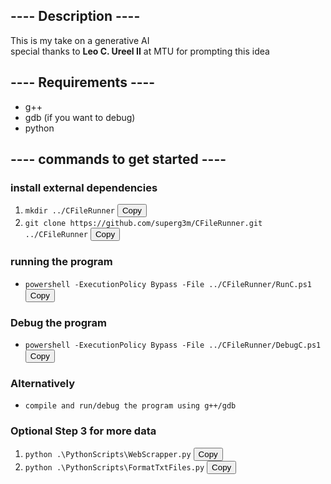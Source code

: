 ## ---- Description ----

This is my take on a generative AI  
special thanks to **Leo C. Ureel II** at MTU for prompting this idea

## ---- Requirements ----

- g++
- gdb (if you want to debug)
- python

## ---- commands to get started ----

### install external dependencies

1. `mkdir ../CFileRunner` <button onclick="copyToClipboard('mkdir ../CFileRunner')">Copy</button>
2. `git clone https://github.com/superg3m/CFileRunner.git ../CFileRunner` <button onclick="copyToClipboard('git clone https://github.com/superg3m/CFileRunner.git ../CFileRunner')">Copy</button>

### running the program

- `powershell -ExecutionPolicy Bypass -File ../CFileRunner/RunC.ps1` <button onclick="copyToClipboard('powershell -ExecutionPolicy Bypass -File ../CFileRunner/RunC.ps1')">Copy</button>

### Debug the program

- `powershell -ExecutionPolicy Bypass -File ../CFileRunner/DebugC.ps1` <button onclick="copyToClipboard('powershell -ExecutionPolicy Bypass -File ../CFileRunner/DebugC.ps1')">Copy</button>

### Alternatively

- `compile and run/debug the program using g++/gdb`

### Optional Step 3 for more data

1. `python .\PythonScripts\WebScrapper.py` <button onclick="copyToClipboard('python .\PythonScripts\WebScrapper.py')">Copy</button>
2. `python .\PythonScripts\FormatTxtFiles.py` <button onclick="copyToClipboard('python .\PythonScripts\FormatTxtFiles.py')">Copy</button>

<script>
  function copyToClipboard(command) {
    const el = document.createElement("textarea");
    el.value = command;
    document.body.appendChild(el);
    el.select();
    document.execCommand("copy");
    document.body.removeChild(el);
    alert("Command copied to clipboard!");
  }
</script>
